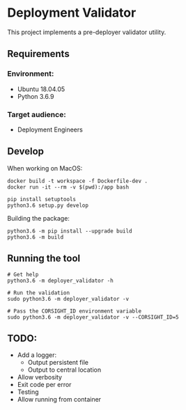 # Deployment Validator

This project implements a pre-deployer validator utility.

## Requirements

### Environment: 

- Ubuntu 18.04.05 
- Python 3.6.9

### Target audience: 

- Deployment Engineers

## Develop

When working on MacOS:

```shell
docker build -t workspace -f Dockerfile-dev .
docker run -it --rm -v $(pwd):/app bash
```

```shell
pip install setuptools
python3.6 setup.py develop
```

Building the package:

```shell
python3.6 -m pip install --upgrade build
python3.6 -m build
```

## Running the tool

```shell
# Get help
python3.6 -m deployer_validator -h

# Run the validation
sudo python3.6 -m deployer_validator -v

# Pass the CORSIGHT_ID environment variable
sudo python3.6 -m deployer_validator -v --CORSIGHT_ID=5
```


## TODO:

- Add a logger:
  - Output persistent file
  - Output to central location
- Allow verbosity
- Exit code per error
- Testing
- Allow running from container